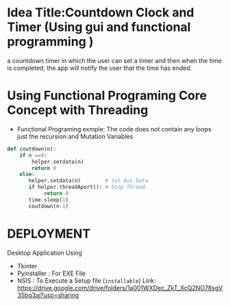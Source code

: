 
# Idea Title:Countdown Clock and Timer (Using gui and  functional programming )

a countdown timer in which the user can set a timer and then when the time is completed, the app will notify the user that the time has ended.







	

# Using Functional Programing Core Concept with Threading 
- Functional Programing exmple:
The code does not contain any loops just the recursion and Mutation Variables
```python
def coutdown(n):
    if n ==0:
        helper.setdata(n)
        return 0
    else:
       helper.setdata(n)        # Set Gui Data
       if helper.threadAport(): # Stop Thread
            return 0
       time.sleep(1)
       coutdown(n-1) 
```

# DEPLOYMENT
Desktop Application Using 
- Tkinter
- Pyinstaller : For  EXE File
- NSIS        : To Execute a Setup file (```installable```)  Link: https://drive.google.com/drive/folders/1a001WXDec_ZkT_XcQ2NO78sgV35bg3aj?usp=sharing
